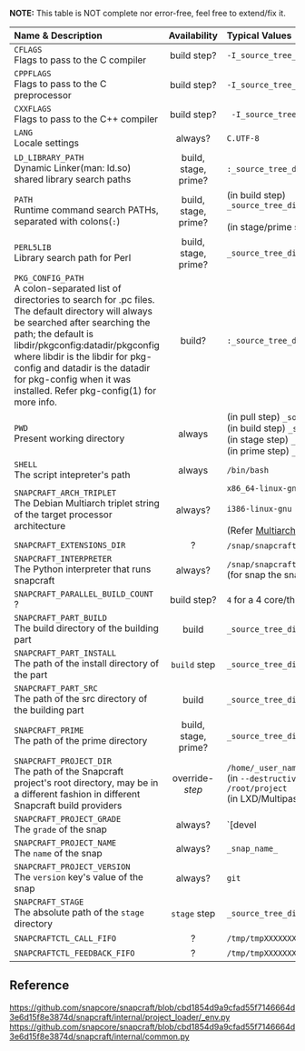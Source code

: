 **NOTE:** This table is NOT complete nor error-free, feel free to extend/fix it.

| Name & Description | Availability | Typical Values |
| :-- | :-: | :-- |
| `CFLAGS`<br>Flags to pass to the C compiler | build step? |  `-I_source_tree_dir_/stage/include` |
| `CPPFLAGS`<br>Flags to pass to the C preprocessor | build step? |  `-I_source_tree_dir_/stage/include` |
| `CXXFLAGS`<br>Flags to pass to the C++ compiler | build step? | ` -I_source_tree_dir_/stage/include` |
| `LANG`<br>Locale settings | always? | `C.UTF-8` |
| `LD_LIBRARY_PATH`<br>Dynamic Linker(man: ld.so) shared library search paths | build, stage, prime? | `:_source_tree_dir_/stage/lib:_source_tree_dir_/stage/usr/lib:_source_tree_dir_/stage/lib/_debian_multiarch_tuple_:_source_tree_dir_/stage/usr/lib/_debian_multiarch_tuple_` |
| `PATH`<br>Runtime command search PATHs, separated with colons(`:`) | build, stage, prime? | (in build step) `_source_tree_dir_/stage/usr/sbin:_source_tree_dir_/stage/usr/bin:_source_tree_dir_/stage/sbin:_source_tree_dir_/stage/bin:_source_tree_dir_/parts/_part_name_/install/usr/sbin:_source_tree_dir_/parts/_part_name_/install/usr/bin:_source_tree_dir_/parts/_part_name_/install/sbin:_source_tree_dir_/parts/_part_name_/install/bin:/home/ubuntu/bin:/home/ubuntu/.local/bin:/usr/local/sbin:/usr/local/bin:/usr/sbin:/usr/bin:/sbin:/bin:/snap/bin` <br><br>(in stage/prime step) T.B.A. |
| `PERL5LIB`<br>Library search path for Perl | build, stage, prime? | `_source_tree_dir_/stage/usr/share/perl5/` |
| `PKG_CONFIG_PATH`<br>A colon-separated list of directories to search for .pc files. The default directory will always be searched after searching the path; the default is libdir/pkgconfig:datadir/pkgconfig where libdir is the libdir for pkg-config and datadir is the datadir for pkg-config when it was installed.  Refer pkg-config(1) for more info. | build? | `:_source_tree_dir_/stage/lib/pkgconfig`
| `PWD`<br>Present working directory | always | (in pull step) `_source_tree_dir_/parts/_part_name_/src`<br>(in build step) `_source_tree_dir_/parts/_part_name_/build`<br>(in stage step) `_source_tree_dir_/stage`<br>(in prime step) `_source_tree_dir_/prime` |
| `SHELL`<br>The script intepreter's path | always | `/bin/bash` |
| `SNAPCRAFT_ARCH_TRIPLET`<br>The Debian Multiarch triplet string of the target processor architecture | always? | `x86_64-linux-gnu`<br><br>`i386-linux-gnu`<br><br>(Refer [Multiarch/Tuples - Debian Wiki](https://wiki.debian.org/Multiarch/Tuples) for more) |
| `SNAPCRAFT_EXTENSIONS_DIR` | ? | `/snap/snapcraft/_snapcraft_snap_revision_/share/snapcraft/extensions` for snap build
| `SNAPCRAFT_INTERPRETER`<br>The Python interpreter that runs snapcraft | always? | `/snap/snapcraft/_snapcraft_snap_revision_/usr/bin/python3`<br>(for snap the snap distribution of Snapcraft) |
| `SNAPCRAFT_PARALLEL_BUILD_COUNT`<br>? | build step? | `4` for a 4 core/thread processor system |
| `SNAPCRAFT_PART_BUILD`<br>The build directory of the building part | build | `_source_tree_dir_/parts/_part_name_/build` |
| `SNAPCRAFT_PART_INSTALL`<br>The path of the install directory of the part | `build` step | `_source_tree_dir_/parts/_part_name_/install` |
| `SNAPCRAFT_PART_SRC`<br>The path of the src directory of the building part | build | `_source_tree_dir_/parts/_part_name_/src` |
| `SNAPCRAFT_PRIME`<br>The path of the prime directory | build, stage, prime? | `_source_tree_dir_/prime` |
| `SNAPCRAFT_PROJECT_DIR`<br>The path of the Snapcraft project's root directory, may be in a different fashion in different Snapcraft build providers | override-_step_ | `/home/_user_name_/mysnaps/_snap_name_`<br>(in `--destructive-mode`)<br>`/root/project`<br>(in LXD/Multipass build providers)
| `SNAPCRAFT_PROJECT_GRADE`<br>The `grade` of the snap | always? | `[devel|stable]`
| `SNAPCRAFT_PROJECT_NAME`<br>The `name` of the snap | always? | `_snap_name_` |
| `SNAPCRAFT_PROJECT_VERSION`<br>The `version` key's value of the snap | always? | `git` |
| `SNAPCRAFT_STAGE`<br>The absolute path of the `stage` directory | `stage` step | `_source_tree_dir_/stage` |
| `SNAPCRAFTCTL_CALL_FIFO` | ? | `/tmp/tmpXXXXXXXX/function_call` |
| `SNAPCRAFTCTL_FEEDBACK_FIFO` | ? | `/tmp/tmpXXXXXXXX/call_feedback` |

## Reference
https://github.com/snapcore/snapcraft/blob/cbd1854d9a9cfad55f7146664d3e6d15f8e3874d/snapcraft/internal/project_loader/_env.py
https://github.com/snapcore/snapcraft/blob/cbd1854d9a9cfad55f7146664d3e6d15f8e3874d/snapcraft/internal/common.py